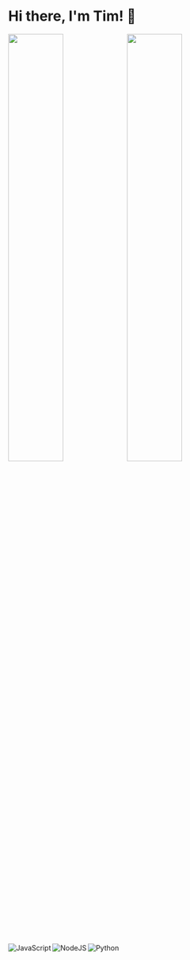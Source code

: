 # Hi there, I'm Tim! 👋

<img align="left" width="47%" src="https://github-readme-stats.vercel.app/api?username=timstats91&show_icons=true&theme=radical" />

<img align="left" width="47%" src="https://github-readme-stats.vercel.app/api/top-langs/?username=timstats91&layout=compact" />

<img align="left" alt="JavaScript" src="https://img.shields.io/badge/javascript-%23323330.svg?style=for-the-badge&logo=javascript&logoColor=%23F7DF1E"/>
<img align="left" alt="NodeJS" src="https://img.shields.io/badge/node.js-%2343853D.svg?style=for-the-badge&logo=node-dot-js&logoColor=white"/>
<img alt="Python" src="https://img.shields.io/badge/python-%2314354C.svg?style=for-the-badge&logo=python&logoColor=white"/>




